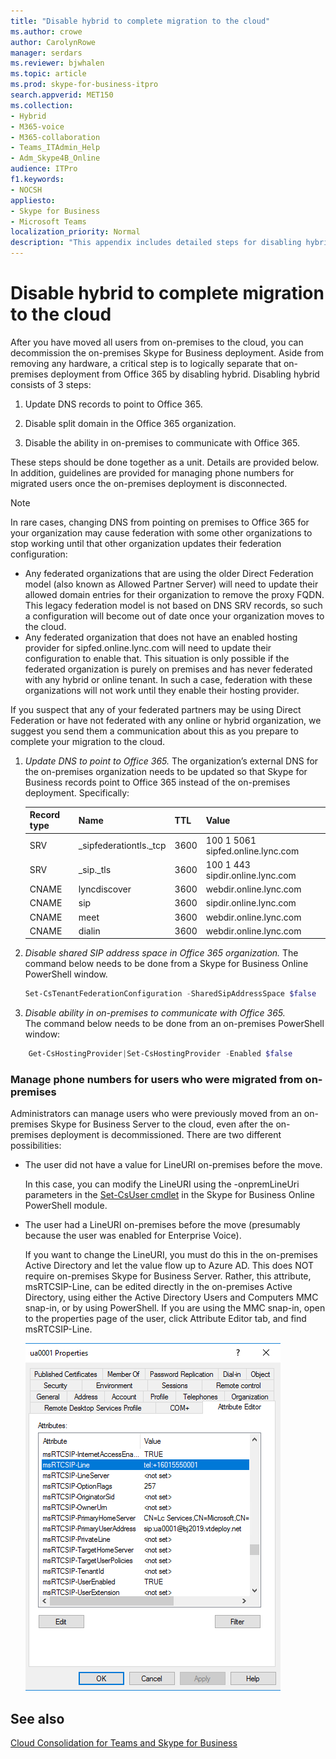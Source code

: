 ```yaml
---
title: "Disable hybrid to complete migration to the cloud"
ms.author: crowe
author: CarolynRowe
manager: serdars
ms.reviewer: bjwhalen
ms.topic: article
ms.prod: skype-for-business-itpro
search.appverid: MET150
ms.collection: 
- Hybrid 
- M365-voice
- M365-collaboration
- Teams_ITAdmin_Help
- Adm_Skype4B_Online
audience: ITPro
f1.keywords:
- NOCSH
appliesto:
- Skype for Business 
- Microsoft Teams
localization_priority: Normal
description: "This appendix includes detailed steps for disabling hybrid as part of cloud consolidation for Teams and Skype for Business."
---
```


# Disable hybrid to complete migration to the cloud

After you have moved all users from on-premises to the cloud, you can decommission the on-premises Skype for Business deployment. Aside from removing any hardware, a critical step is to logically separate that on-premises deployment from Office 365 by disabling hybrid. Disabling hybrid consists of 3 steps:

1. Update DNS records to point to Office 365.

2. Disable split domain in the Office 365 organization.

3. Disable the ability in on-premises to communicate with Office 365.

These steps should be done together as a unit. Details are provided below. In addition, guidelines are provided for managing phone numbers for migrated users once the on-premises deployment is disconnected.

> [!Note] 
> In rare cases, changing DNS from pointing on premises to Office 365 for your organization may cause federation with some other organizations to stop working until that other organization updates their federation configuration:<ul><li>
Any federated organizations that are using the older Direct Federation model (also known as Allowed Partner Server) will need to update their allowed domain entries for their organization to remove the proxy FQDN. This legacy federation model is not based on DNS SRV records, so such a configuration will become out of date once your organization moves to the cloud. </li><li>Any federated organization that does not have an enabled hosting provider for sipfed.online.lync.<span>com will need to update their configuration to enable that. This situation is only possible if the federated organization is purely on premises and has never federated with any hybrid or online tenant. In such a case, federation with these organizations will not work until they enable their hosting provider.</li></ul>If you suspect that any of your federated partners may be using Direct Federation or have not federated with any online or hybrid organization, we suggest you send them a communication about this as you prepare to complete your migration to the cloud.

1.	*Update DNS to point to Office 365.*
The organization’s external DNS for the on-premises organization needs to be updated so that Skype for Business records point to Office 365 instead of the on-premises deployment. Specifically:

    |Record type|Name|TTL|Value|
    |---|---|---|---|
    |SRV|_sipfederationtls._tcp|3600|100 1 5061 sipfed.online.lync.<span>com|
    |SRV|_sip._tls|3600|100 1 443 sipdir.online.lync.<span>com|
    |CNAME|	lyncdiscover|	3600|	webdir.online.lync.<span>com|
    |CNAME|	sip|	3600|	sipdir.online.lync.<span>com|
    |CNAME|	meet|	3600|	webdir.online.lync.<span>com|
    |CNAME|	dialin	|3600|	webdir.online.lync.<span>com|

2.	*Disable shared SIP address space in Office 365 organization.*
The command below needs to be done from a Skype for Business Online PowerShell window.

    ```PowerShell
    Set-CsTenantFederationConfiguration -SharedSipAddressSpace $false
    ```
 
3.	*Disable ability in on-premises to communicate with Office 365.*  
The command below needs to be done from an on-premises PowerShell window:
```PowerShell
    Get-CsHostingProvider|Set-CsHostingProvider -Enabled $false
```

### Manage phone numbers for users who were migrated from on-premises

Administrators can manage users who were previously moved from an on-premises Skype for Business Server to the cloud, even after the on-premises deployment is decommissioned. There are two different possibilities:

- The user did not have a value for LineURI on-premises before the move. 

  In this case, you can modify the LineURI using the -onpremLineUri parameters in the [Set-CsUser cmdlet](https://docs.microsoft.com/powershell/module/skype/set-csuser?view=skype-ps) in the Skype for Business Online PowerShell module.

- The user had a LineURI on-premises before the move (presumably because the user was enabled for Enterprise Voice). 

  If you want to change the LineURI, you must do this in the on-premises Active Directory and let the value flow up to Azure AD. This does NOT require on-premises Skype for Business Server. Rather, this attribute, msRTCSIP-Line, can be edited directly in the on-premises Active Directory, using either the Active Directory Users and Computers MMC snap-in, or by using PowerShell. If you are using the MMC snap-in, open to the properties page of the user, click Attribute Editor tab, and find msRTCSIP-Line.

  ![Active Directory users and computers tool](../media/disable-hybrid-1.png)

## See also

[Cloud Consolidation for Teams and Skype for Business](cloud-consolidation.md)
